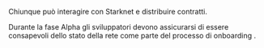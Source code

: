 Chiunque può interagire con Starknet e distribuire contratti.

Durante la fase Alpha gli sviluppatori devono assicurarsi di essere consapevoli dello stato della rete come parte del processo di onboarding .